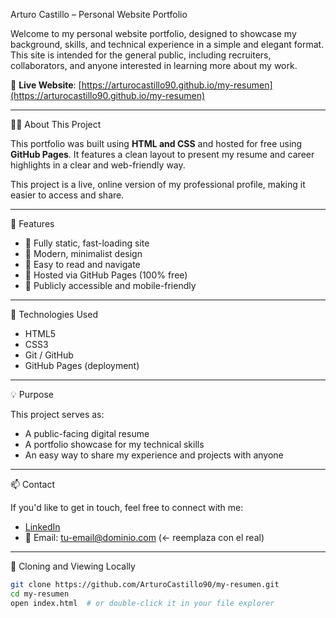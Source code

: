 
Arturo Castillo – Personal Website Portfolio

Welcome to my personal website portfolio, designed to showcase my background, skills, and technical experience in a simple and elegant format. This site is intended for the general public, including recruiters, collaborators, and anyone interested in learning more about my work.

🔗 **Live Website**: [https://arturocastillo90.github.io/my-resumen](https://arturocastillo90.github.io/my-resumen)

---

 👨‍💻 About This Project

This portfolio was built using **HTML and CSS** and hosted for free using **GitHub Pages**. It features a clean layout to present my resume and career highlights in a clear and web-friendly way.

This project is a live, online version of my professional profile, making it easier to access and share.

---

 🚀 Features

- 🔹 Fully static, fast-loading site
- 🔹 Modern, minimalist design
- 🔹 Easy to read and navigate
- 🔹 Hosted via GitHub Pages (100% free)
- 🔹 Publicly accessible and mobile-friendly

---

 📌 Technologies Used

- HTML5
- CSS3
- Git / GitHub
- GitHub Pages (deployment)

---

💡 Purpose

This project serves as:

- A public-facing digital resume
- A portfolio showcase for my technical skills
- An easy way to share my experience and projects with anyone

---

 📫 Contact

If you'd like to get in touch, feel free to connect with me:

- [LinkedIn](https://www.linkedin.com/in/arturocastillo90/)
- 📧 Email: tu-email@dominio.com (← reemplaza con el real)

---
 🔄 Cloning and Viewing Locally

```bash
git clone https://github.com/ArturoCastillo90/my-resumen.git
cd my-resumen
open index.html  # or double-click it in your file explorer
